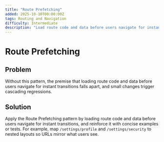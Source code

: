 ```yaml
---
title: "Route Prefetching"
added: 2025-10-10T00:00:00Z
tags: Routing and Navigation
difficulty: Intermediate
description: "Load route code and data before users navigate for instant transitions."
---
```

# Route Prefetching

## Problem

Without this pattern, the premise that loading route code and data before users navigate for instant transitions falls apart, and small changes trigger cascading regressions.

## Solution

Apply the Route Prefetching pattern by loading route code and data before users navigate for instant transitions, and reinforce it with concise examples or tests. For example, map `/settings/profile` and `/settings/security` to nested layouts so URLs mirror what users see.
